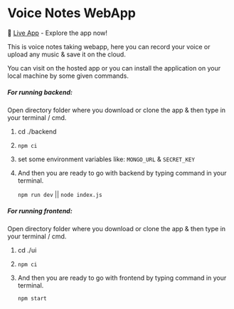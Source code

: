 # Voice Notes WebApp


🚀 [Live App](https://vonotes.netlify.app) - Explore the app now!

This is voice notes taking webapp, here you can record your voice or upload any music & save it on the cloud.

You can visit on the hosted app or you can install the application on your local machine by some given commands.

##### For running backend:

Open directory folder where you download or clone the app & then type in your terminal / cmd.

1.  cd ./backend
2.  `npm ci`
3.  set some environment variables like:
    `MONGO_URL` &   `SECRET_KEY`
4.  And then you are ready to go with backend by typing     command in your terminal. 

    `npm run dev` ||  `node index.js`

##### For running frontend:

Open directory folder where you download or clone the app & then type in your terminal / cmd.

1.  cd ./ui
2.  `npm ci`
4.  And then you are ready to go with frontend by typing     command in your terminal. 

    `npm start`

